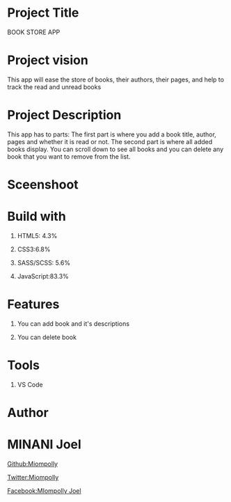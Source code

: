 # Project Title
BOOK STORE APP

# Project vision
This app will ease the store of books, their authors, their pages, and help to track the read and unread books

# Project Description
This app has to parts: The first part is where you add a book title, author, pages and whether it is read or not. The second part is where all added books display. You can scroll down to see all books and you can delete any book that you want to remove from the list.

# Sceenshoot


# Build with
1. HTML5: 4.3%

3. CSS3:6.8%

5. SASS/SCSS: 5.6%

5. JavaScript:83.3%
# Features
1. You can add book and it's descriptions

3. You can delete book
# Tools
1. VS Code
# Author
# MINANI Joel
[Github:Miompolly](https://github.com/)

[Twitter:Miompolly](https://twitter.com/miompolly_)

[Facebook:MIompolly Joel](https://www.facebook.com/Miompolly.The.Myna)

